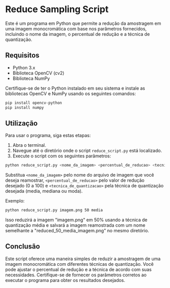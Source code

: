 # Reduce Sampling Script

Este é um programa em Python que permite a redução da amostragem em uma imagem monocromática com base nos parâmetros fornecidos, incluindo o nome da imagem, o percentual de redução e a técnica de quantização.

## Requisitos

- Python 3.x
- Biblioteca OpenCV (cv2)
- Biblioteca NumPy

Certifique-se de ter o Python instalado em seu sistema e instale as bibliotecas OpenCV e NumPy usando os seguintes comandos:

```bash
pip install opencv-python
pip install numpy
```

## Utilização

Para usar o programa, siga estas etapas:

1. Abra o terminal.
2. Navegue até o diretório onde o script `reduce_script.py` está localizado.
3. Execute o script com os seguintes parâmetros:

```bash
python reduce_script.py <nome_da_imagem> <percentual_de_reducao> <tecnica_de_quantizacao>
```

Substitua `<nome_da_imagem>` pelo nome do arquivo de imagem que você deseja reamostrar, `<percentual_de_reducao>` pelo valor de redução desejado (0 a 100) e `<tecnica_de_quantizacao>` pela técnica de quantização desejada (media, mediana ou moda).

Exemplo:

```bash
python reduce_script.py imagem.png 50 media
```

Isso reduzirá a imagem "imagem.png" em 50% usando a técnica de quantização média e salvará a imagem reamostrada com um nome semelhante a "reduced_50_media_imagem.png" no mesmo diretório.

## Conclusão

Este script oferece uma maneira simples de reduzir a amostragem de uma imagem monocromática com diferentes técnicas de quantização. Você pode ajustar o percentual de redução e a técnica de acordo com suas necessidades. Certifique-se de fornecer os parâmetros corretos ao executar o programa para obter os resultados desejados.
